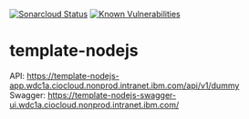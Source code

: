 [![Sonarcloud Status](https://sonarcloud.io/api/project_badges/measure?project=gotreasa_template-nodejs&metric=alert_status)](https://sonarcloud.io/dashboard?id=gotreasa_template-nodejs)
[![Known Vulnerabilities](https://snyk.io/test/github/gotreasa/template-nodejs/badge.svg)](https://snyk.io/test/github/gotreasa/template-nodejs)

# template-nodejs

API: https://template-nodejs-app.wdc1a.ciocloud.nonprod.intranet.ibm.com/api/v1/dummy  
Swagger: https://template-nodejs-swagger-ui.wdc1a.ciocloud.nonprod.intranet.ibm.com/  
